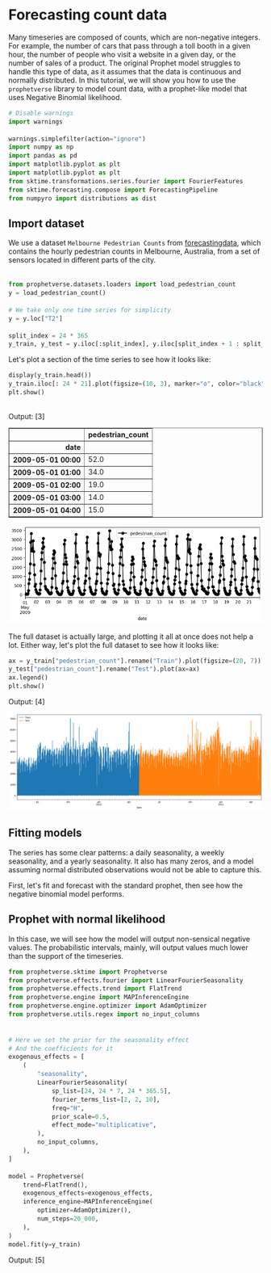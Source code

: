 # Forecasting count data

Many timeseries are composed of counts, which are non-negative integers. For example, the number of cars that pass through a toll booth in a given hour, the number of people who visit a website in a given day, or the number of sales of a product. The original Prophet model struggles to handle this type of data, as it assumes that the data is continuous and normally distributed. In this tutorial, we will show you how to use the `prophetverse` library to model count data, with a prophet-like model that uses Negative Binomial likelihood.




```python
# Disable warnings
import warnings

warnings.simplefilter(action="ignore")
import numpy as np
import pandas as pd
import matplotlib.pyplot as plt
import matplotlib.pyplot as plt
from sktime.transformations.series.fourier import FourierFeatures
from sktime.forecasting.compose import ForecastingPipeline
from numpyro import distributions as dist


```

## Import dataset

We use a dataset `Melbourne Pedestrian Counts` from [forecastingdata](forecastingdata.com), which contains the hourly pedestrian counts in Melbourne, Australia, from a set of sensors located in different parts of the city.




```python

from prophetverse.datasets.loaders import load_pedestrian_count
y = load_pedestrian_count()

# We take only one time series for simplicity
y = y.loc["T2"]

split_index = 24 * 365
y_train, y_test = y.iloc[:split_index], y.iloc[split_index + 1 : split_index * 2 + 1]


```


Let's plot a section of the time series to see how it looks like:



```python
display(y_train.head())
y_train.iloc[: 24 * 21].plot(figsize=(10, 3), marker="o", color="black", legend=True)
plt.show()



```
<p class="cell-output-title jp-RenderedText jp-OutputArea-output">Output: <span class="cell-output-count">[3]</span></p>


<div>
<style scoped>
    .dataframe tbody tr th:only-of-type {
        vertical-align: middle;
    }

    .dataframe tbody tr th {
        vertical-align: top;
    }

    .dataframe thead th {
        text-align: right;
    }
</style>
<table border="1" class="dataframe">
  <thead>
    <tr style="text-align: right;">
      <th></th>
      <th>pedestrian_count</th>
    </tr>
    <tr>
      <th>date</th>
      <th></th>
    </tr>
  </thead>
  <tbody>
    <tr>
      <th>2009-05-01 00:00</th>
      <td>52.0</td>
    </tr>
    <tr>
      <th>2009-05-01 01:00</th>
      <td>34.0</td>
    </tr>
    <tr>
      <th>2009-05-01 02:00</th>
      <td>19.0</td>
    </tr>
    <tr>
      <th>2009-05-01 03:00</th>
      <td>14.0</td>
    </tr>
    <tr>
      <th>2009-05-01 04:00</th>
      <td>15.0</td>
    </tr>
  </tbody>
</table>
</div>



    
![png](file_files/output_5_1.png)
    



The full dataset is actually large, and plotting it all at once does not
help a lot. Either way, let's plot the full dataset to see how it looks like:




```python
ax = y_train["pedestrian_count"].rename("Train").plot(figsize=(20, 7))
y_test["pedestrian_count"].rename("Test").plot(ax=ax)
ax.legend()
plt.show()


```
<p class="cell-output-title jp-RenderedText jp-OutputArea-output">Output: <span class="cell-output-count">[4]</span></p>


    
![png](file_files/output_7_0.png)
    


## Fitting models

The series has some clear patterns: a daily seasonality, a weekly seasonality, and 
a yearly seasonality. It also has many zeros, and a model assuming normal 
distributed observations would not be able to capture this.

First, let's fit and forecast with the standard prophet, 
then see how the negative binomial model performs.

## Prophet with normal likelihood
In this case, we will see how the model will output non-sensical negative values.
The probabilistic intervals, mainly, will output values much lower than the support
of the timeseries.





```python
from prophetverse.sktime import Prophetverse
from prophetverse.effects.fourier import LinearFourierSeasonality
from prophetverse.effects.trend import FlatTrend
from prophetverse.engine import MAPInferenceEngine
from prophetverse.engine.optimizer import AdamOptimizer
from prophetverse.utils.regex import no_input_columns


# Here we set the prior for the seasonality effect
# And the coefficients for it
exogenous_effects = [
    (
        "seasonality",
        LinearFourierSeasonality(
            sp_list=[24, 24 * 7, 24 * 365.5],
            fourier_terms_list=[2, 2, 10],
            freq="H",
            prior_scale=0.5,
            effect_mode="multiplicative",
        ),
        no_input_columns,
    ),
]

model = Prophetverse(
    trend=FlatTrend(),
    exogenous_effects=exogenous_effects,
    inference_engine=MAPInferenceEngine(
        optimizer=AdamOptimizer(),
        num_steps=20_000,
    ),
)
model.fit(y=y_train)


```
<p class="cell-output-title jp-RenderedText jp-OutputArea-output">Output: <span class="cell-output-count">[5]</span></p>




<style>#sk-920d3b56-3410-4682-b495-32c7de048975 {
    /* Definition of color scheme common for light and dark mode */
    --sklearn-color-text: black;
    --sklearn-color-line: gray;
    /* Definition of color scheme for objects */
    --sklearn-color-level-0: #fff5e6;
    --sklearn-color-level-1: #f6e4d2;
    --sklearn-color-level-2: #ffe0b3;
    --sklearn-color-level-3: chocolate;

    /* Specific color for light theme */
    --sklearn-color-text-on-default-background: var(--theme-code-foreground, var(--jp-content-font-color1, black));
    --sklearn-color-background: var(--theme-background, var(--jp-layout-color0, white));
    --sklearn-color-border-box: var(--theme-code-foreground, var(--jp-content-font-color1, black));
    --sklearn-color-icon: #696969;

    @media (prefers-color-scheme: dark) {
      /* Redefinition of color scheme for dark theme */
      --sklearn-color-text-on-default-background: var(--theme-code-foreground, var(--jp-content-font-color1, white));
      --sklearn-color-background: var(--theme-background, var(--jp-layout-color0, #111));
      --sklearn-color-border-box: var(--theme-code-foreground, var(--jp-content-font-color1, white));
      --sklearn-color-icon: #878787;
    }
  }

  #sk-920d3b56-3410-4682-b495-32c7de048975 {
    color: var(--sklearn-color-text);
  }

  #sk-920d3b56-3410-4682-b495-32c7de048975 pre {
    padding: 0;
  }

  #sk-920d3b56-3410-4682-b495-32c7de048975 input.sk-hidden--visually {
    border: 0;
    clip: rect(1px 1px 1px 1px);
    clip: rect(1px, 1px, 1px, 1px);
    height: 1px;
    margin: -1px;
    overflow: hidden;
    padding: 0;
    position: absolute;
    width: 1px;
  }

  #sk-920d3b56-3410-4682-b495-32c7de048975 div.sk-dashed-wrapped {
    border: 1px dashed var(--sklearn-color-line);
    margin: 0 0.4em 0.5em 0.4em;
    box-sizing: border-box;
    padding-bottom: 0.4em;
    background-color: var(--sklearn-color-background);
  }

  #sk-920d3b56-3410-4682-b495-32c7de048975 div.sk-container {
    /* jupyter's `normalize.less` sets `[hidden] { display: none; }`
       but bootstrap.min.css set `[hidden] { display: none !important; }`
       so we also need the `!important` here to be able to override the
       default hidden behavior on the sphinx rendered scikit-learn.org.
       See: https://github.com/scikit-learn/scikit-learn/issues/21755 */
    display: inline-block !important;
    position: relative;
  }

  #sk-920d3b56-3410-4682-b495-32c7de048975 div.sk-text-repr-fallback {
    display: none;
  }

  div.sk-parallel-item,
  div.sk-serial,
  div.sk-item {
    /* draw centered vertical line to link estimators */
    background-image: linear-gradient(var(--sklearn-color-text-on-default-background), var(--sklearn-color-text-on-default-background));
    background-size: 2px 100%;
    background-repeat: no-repeat;
    background-position: center center;
  }

  /* Parallel-specific style estimator block */

  #sk-920d3b56-3410-4682-b495-32c7de048975 div.sk-parallel-item::after {
    content: "";
    width: 100%;
    border-bottom: 2px solid var(--sklearn-color-text-on-default-background);
    flex-grow: 1;
  }

  #sk-920d3b56-3410-4682-b495-32c7de048975 div.sk-parallel {
    display: flex;
    align-items: stretch;
    justify-content: center;
    background-color: var(--sklearn-color-background);
    position: relative;
  }

  #sk-920d3b56-3410-4682-b495-32c7de048975 div.sk-parallel-item {
    display: flex;
    flex-direction: column;
  }

  #sk-920d3b56-3410-4682-b495-32c7de048975 div.sk-parallel-item:first-child::after {
    align-self: flex-end;
    width: 50%;
  }

  #sk-920d3b56-3410-4682-b495-32c7de048975 div.sk-parallel-item:last-child::after {
    align-self: flex-start;
    width: 50%;
  }

  #sk-920d3b56-3410-4682-b495-32c7de048975 div.sk-parallel-item:only-child::after {
    width: 0;
  }

  /* Serial-specific style estimator block */

  #sk-920d3b56-3410-4682-b495-32c7de048975 div.sk-serial {
    display: flex;
    flex-direction: column;
    align-items: center;
    background-color: var(--sklearn-color-background);
    padding-right: 1em;
    padding-left: 1em;
  }


  /* Toggleable style: style used for estimator/Pipeline/ColumnTransformer box that is
  clickable and can be expanded/collapsed.
  - Pipeline and ColumnTransformer use this feature and define the default style
  - Estimators will overwrite some part of the style using the `sk-estimator` class
  */

  /* Pipeline and ColumnTransformer style (default) */

  #sk-920d3b56-3410-4682-b495-32c7de048975 div.sk-toggleable {
    /* Default theme specific background. It is overwritten whether we have a
    specific estimator or a Pipeline/ColumnTransformer */
    background-color: var(--sklearn-color-background);
  }

  /* Toggleable label */
  #sk-920d3b56-3410-4682-b495-32c7de048975 label.sk-toggleable__label {
    cursor: pointer;
    display: block;
    width: 100%;
    margin-bottom: 0;
    padding: 0.5em;
    box-sizing: border-box;
    text-align: center;
  }

  #sk-920d3b56-3410-4682-b495-32c7de048975 label.sk-toggleable__label-arrow:before {
    /* Arrow on the left of the label */
    content: "▸";
    float: left;
    margin-right: 0.25em;
    color: var(--sklearn-color-icon);
  }

  #sk-920d3b56-3410-4682-b495-32c7de048975 label.sk-toggleable__label-arrow:hover:before {
    color: var(--sklearn-color-text);
  }

  /* Toggleable content - dropdown */

  #sk-920d3b56-3410-4682-b495-32c7de048975 div.sk-toggleable__content {
    max-height: 0;
    max-width: 0;
    overflow: hidden;
    text-align: left;
    background-color: var(--sklearn-color-level-0);
  }

  #sk-920d3b56-3410-4682-b495-32c7de048975 div.sk-toggleable__content pre {
    margin: 0.2em;
    border-radius: 0.25em;
    color: var(--sklearn-color-text);
    background-color: var(--sklearn-color-level-0);
  }

  #sk-920d3b56-3410-4682-b495-32c7de048975 input.sk-toggleable__control:checked~div.sk-toggleable__content {
    /* Expand drop-down */
    max-height: 200px;
    max-width: 100%;
    overflow: auto;
  }

  #sk-920d3b56-3410-4682-b495-32c7de048975 input.sk-toggleable__control:checked~label.sk-toggleable__label-arrow:before {
    content: "▾";
  }

  /* Pipeline/ColumnTransformer-specific style */

  #sk-920d3b56-3410-4682-b495-32c7de048975 div.sk-label input.sk-toggleable__control:checked~label.sk-toggleable__label {
    color: var(--sklearn-color-text);
    background-color: var(--sklearn-color-level-2);
  }

  /* Estimator-specific style */

  /* Colorize estimator box */
  #sk-920d3b56-3410-4682-b495-32c7de048975 div.sk-estimator input.sk-toggleable__control:checked~label.sk-toggleable__label {
    /* unfitted */
    background-color: var(--sklearn-color-level-2);
  }

  #sk-920d3b56-3410-4682-b495-32c7de048975 div.sk-label label.sk-toggleable__label,
  #sk-920d3b56-3410-4682-b495-32c7de048975 div.sk-label label {
    /* The background is the default theme color */
    color: var(--sklearn-color-text-on-default-background);
  }

  /* On hover, darken the color of the background */
  #sk-920d3b56-3410-4682-b495-32c7de048975 div.sk-label:hover label.sk-toggleable__label {
    color: var(--sklearn-color-text);
    background-color: var(--sklearn-color-level-2);
  }

  /* Estimator label */

  #sk-920d3b56-3410-4682-b495-32c7de048975 div.sk-label label {
    font-family: monospace;
    font-weight: bold;
    display: inline-block;
    line-height: 1.2em;
  }

  #sk-920d3b56-3410-4682-b495-32c7de048975 div.sk-label-container {
    text-align: center;
  }

  /* Estimator-specific */
  #sk-920d3b56-3410-4682-b495-32c7de048975 div.sk-estimator {
    font-family: monospace;
    border: 1px dotted var(--sklearn-color-border-box);
    border-radius: 0.25em;
    box-sizing: border-box;
    margin-bottom: 0.5em;
    background-color: var(--sklearn-color-level-0);
  }

  /* on hover */
  #sk-920d3b56-3410-4682-b495-32c7de048975 div.sk-estimator:hover {
    background-color: var(--sklearn-color-level-2);
  }

  /* Specification for estimator info */

  .sk-estimator-doc-link,
  a:link.sk-estimator-doc-link,
  a:visited.sk-estimator-doc-link {
    float: right;
    font-size: smaller;
    line-height: 1em;
    font-family: monospace;
    background-color: var(--sklearn-color-background);
    border-radius: 1em;
    height: 1em;
    width: 1em;
    text-decoration: none !important;
    margin-left: 1ex;
    border: var(--sklearn-color-level-1) 1pt solid;
    color: var(--sklearn-color-level-1);
  }

  /* On hover */
  div.sk-estimator:hover .sk-estimator-doc-link:hover,
  .sk-estimator-doc-link:hover,
  div.sk-label-container:hover .sk-estimator-doc-link:hover,
  .sk-estimator-doc-link:hover {
    background-color: var(--sklearn-color-level-3);
    color: var(--sklearn-color-background);
    text-decoration: none;
  }

  /* Span, style for the box shown on hovering the info icon */
  .sk-estimator-doc-link span {
    display: none;
    z-index: 9999;
    position: relative;
    font-weight: normal;
    right: .2ex;
    padding: .5ex;
    margin: .5ex;
    width: min-content;
    min-width: 20ex;
    max-width: 50ex;
    color: var(--sklearn-color-text);
    box-shadow: 2pt 2pt 4pt #999;
    background: var(--sklearn-color-level-0);
    border: .5pt solid var(--sklearn-color-level-3);
  }

  .sk-estimator-doc-link:hover span {
    display: block;
  }

  /* "?"-specific style due to the `<a>` HTML tag */

  #sk-920d3b56-3410-4682-b495-32c7de048975 a.estimator_doc_link {
    float: right;
    font-size: 1rem;
    line-height: 1em;
    font-family: monospace;
    background-color: var(--sklearn-color-background);
    border-radius: 1rem;
    height: 1rem;
    width: 1rem;
    text-decoration: none;
    color: var(--sklearn-color-level-1);
    border: var(--sklearn-color-level-1) 1pt solid;
  }

  /* On hover */
  #sk-920d3b56-3410-4682-b495-32c7de048975 a.estimator_doc_link:hover {
    background-color: var(--sklearn-color-level-3);
    color: var(--sklearn-color-background);
    text-decoration: none;
  }
</style><div id='sk-920d3b56-3410-4682-b495-32c7de048975' class="sk-top-container"><div class="sk-text-repr-fallback"><pre>Prophetverse(exogenous_effects=[(&#x27;seasonality&#x27;,
                                 LinearFourierSeasonality(effect_mode=&#x27;multiplicative&#x27;,
                                                          fourier_terms_list=[2,
                                                                              2,
                                                                              10],
                                                          freq=&#x27;H&#x27;,
                                                          prior_scale=0.5,
                                                          sp_list=[24, 168,
                                                                   8772.0]),
                                 &#x27;^$&#x27;)],
             inference_engine=MAPInferenceEngine(num_steps=20000,
                                                 optimizer=AdamOptimizer()),
             trend=FlatTrend())</pre><b>Please rerun this cell to show the HTML repr or trust the notebook.</b></div><div class="sk-container" hidden><div class="sk-item sk-dashed-wrapped"><div class='sk-label-container'><div class="sk-label sk-toggleable"><input class="sk-toggleable__control sk-hidden--visually" id=UUID('2a197101-8ece-4dd8-9bfa-7b36f1f393ea') type="checkbox" ><label for=UUID('2a197101-8ece-4dd8-9bfa-7b36f1f393ea') class='sk-toggleable__label sk-toggleable__label-arrow'>Prophetverse</label><div class="sk-toggleable__content"><pre>Prophetverse(exogenous_effects=[(&#x27;seasonality&#x27;,
                                 LinearFourierSeasonality(effect_mode=&#x27;multiplicative&#x27;,
                                                          fourier_terms_list=[2,
                                                                              2,
                                                                              10],
                                                          freq=&#x27;H&#x27;,
                                                          prior_scale=0.5,
                                                          sp_list=[24, 168,
                                                                   8772.0]),
                                 &#x27;^$&#x27;)],
             inference_engine=MAPInferenceEngine(num_steps=20000,
                                                 optimizer=AdamOptimizer()),
             trend=FlatTrend())</pre></div></div></div><div class="sk-parallel"><div class="sk-parallel-item"><div class="sk-item"><div class='sk-label-container'><div class="sk-label sk-toggleable"><input class="sk-toggleable__control sk-hidden--visually" id=UUID('945c3c79-0e98-4014-ba1f-725b4fe01fe1') type="checkbox" ><label for=UUID('945c3c79-0e98-4014-ba1f-725b4fe01fe1') class='sk-toggleable__label sk-toggleable__label-arrow'>trend: FlatTrend</label><div class="sk-toggleable__content"><pre>FlatTrend()</pre></div></div></div><div class="sk-serial"><div class='sk-item'><div class="sk-estimator sk-toggleable"><input class="sk-toggleable__control sk-hidden--visually" id=UUID('d9ddc98c-4f13-4ef0-b6b9-69279b66f94d') type="checkbox" ><label for=UUID('d9ddc98c-4f13-4ef0-b6b9-69279b66f94d') class='sk-toggleable__label sk-toggleable__label-arrow'>FlatTrend</label><div class="sk-toggleable__content"><pre>FlatTrend()</pre></div></div></div></div></div></div></div></div></div></div>



### Forecasting with the normal model
Below we see the negative predictions, which is clear a limitation of this 
gaussian likelihood for this kind of data.



```python
forecast_horizon = y_train.index[-100:].union(y_test.index[:300])
fig, ax = plt.subplots(figsize=(10, 3))
preds_normal = model.predict(fh=forecast_horizon)
preds_normal["pedestrian_count"].rename("Normal model").plot.line(
    ax=ax, legend=False, color="tab:blue"
)
ax.scatter(y_train.index, y_train, marker="o", color="k", s=2, alpha=0.5, label="Train")
ax.scatter(
    y_test.index, y_test, marker="o", color="green", s=2, alpha=0.5, label="Test"
)
ax.set_title("Prophet with normal likelihood")
ax.legend()
fig.show()


```
<p class="cell-output-title jp-RenderedText jp-OutputArea-output">Output: <span class="cell-output-count">[6]</span></p>


    
![png](file_files/output_11_0.png)
    



```python
quantiles = model.predict_quantiles(fh=forecast_horizon, alpha=[0.1, 0.9])
fig, ax = plt.subplots(figsize=(10, 3))
# Plot area between quantiles
ax.fill_between(
    quantiles.index.to_timestamp(),
    quantiles.iloc[:, 0],
    quantiles.iloc[:, -1],
    alpha=0.5,
)
ax.scatter(
    forecast_horizon.to_timestamp(),
    y.loc[forecast_horizon],
    marker="o",
    color="k",
    s=2,
    alpha=1,
)
ax.axvline(y_train.index[-1].to_timestamp(), color="r", linestyle="--")
fig.show()



```
<p class="cell-output-title jp-RenderedText jp-OutputArea-output">Output: <span class="cell-output-count">[7]</span></p>


    
![png](file_files/output_12_0.png)
    


## Prophet with negative binomial likelihood

The negative binomial likehood has support on the non-negative integers, which makes
it perfect for count data. We change the likelihood of the model, and fit it again.




```python
model.set_params(likelihood="negbinomial")
model.fit(y=y_train)


```
<p class="cell-output-title jp-RenderedText jp-OutputArea-output">Output: <span class="cell-output-count">[8]</span></p>




<style>#sk-0df6e861-8a23-4b29-93ee-d579ca48c28d {
    /* Definition of color scheme common for light and dark mode */
    --sklearn-color-text: black;
    --sklearn-color-line: gray;
    /* Definition of color scheme for objects */
    --sklearn-color-level-0: #fff5e6;
    --sklearn-color-level-1: #f6e4d2;
    --sklearn-color-level-2: #ffe0b3;
    --sklearn-color-level-3: chocolate;

    /* Specific color for light theme */
    --sklearn-color-text-on-default-background: var(--theme-code-foreground, var(--jp-content-font-color1, black));
    --sklearn-color-background: var(--theme-background, var(--jp-layout-color0, white));
    --sklearn-color-border-box: var(--theme-code-foreground, var(--jp-content-font-color1, black));
    --sklearn-color-icon: #696969;

    @media (prefers-color-scheme: dark) {
      /* Redefinition of color scheme for dark theme */
      --sklearn-color-text-on-default-background: var(--theme-code-foreground, var(--jp-content-font-color1, white));
      --sklearn-color-background: var(--theme-background, var(--jp-layout-color0, #111));
      --sklearn-color-border-box: var(--theme-code-foreground, var(--jp-content-font-color1, white));
      --sklearn-color-icon: #878787;
    }
  }

  #sk-0df6e861-8a23-4b29-93ee-d579ca48c28d {
    color: var(--sklearn-color-text);
  }

  #sk-0df6e861-8a23-4b29-93ee-d579ca48c28d pre {
    padding: 0;
  }

  #sk-0df6e861-8a23-4b29-93ee-d579ca48c28d input.sk-hidden--visually {
    border: 0;
    clip: rect(1px 1px 1px 1px);
    clip: rect(1px, 1px, 1px, 1px);
    height: 1px;
    margin: -1px;
    overflow: hidden;
    padding: 0;
    position: absolute;
    width: 1px;
  }

  #sk-0df6e861-8a23-4b29-93ee-d579ca48c28d div.sk-dashed-wrapped {
    border: 1px dashed var(--sklearn-color-line);
    margin: 0 0.4em 0.5em 0.4em;
    box-sizing: border-box;
    padding-bottom: 0.4em;
    background-color: var(--sklearn-color-background);
  }

  #sk-0df6e861-8a23-4b29-93ee-d579ca48c28d div.sk-container {
    /* jupyter's `normalize.less` sets `[hidden] { display: none; }`
       but bootstrap.min.css set `[hidden] { display: none !important; }`
       so we also need the `!important` here to be able to override the
       default hidden behavior on the sphinx rendered scikit-learn.org.
       See: https://github.com/scikit-learn/scikit-learn/issues/21755 */
    display: inline-block !important;
    position: relative;
  }

  #sk-0df6e861-8a23-4b29-93ee-d579ca48c28d div.sk-text-repr-fallback {
    display: none;
  }

  div.sk-parallel-item,
  div.sk-serial,
  div.sk-item {
    /* draw centered vertical line to link estimators */
    background-image: linear-gradient(var(--sklearn-color-text-on-default-background), var(--sklearn-color-text-on-default-background));
    background-size: 2px 100%;
    background-repeat: no-repeat;
    background-position: center center;
  }

  /* Parallel-specific style estimator block */

  #sk-0df6e861-8a23-4b29-93ee-d579ca48c28d div.sk-parallel-item::after {
    content: "";
    width: 100%;
    border-bottom: 2px solid var(--sklearn-color-text-on-default-background);
    flex-grow: 1;
  }

  #sk-0df6e861-8a23-4b29-93ee-d579ca48c28d div.sk-parallel {
    display: flex;
    align-items: stretch;
    justify-content: center;
    background-color: var(--sklearn-color-background);
    position: relative;
  }

  #sk-0df6e861-8a23-4b29-93ee-d579ca48c28d div.sk-parallel-item {
    display: flex;
    flex-direction: column;
  }

  #sk-0df6e861-8a23-4b29-93ee-d579ca48c28d div.sk-parallel-item:first-child::after {
    align-self: flex-end;
    width: 50%;
  }

  #sk-0df6e861-8a23-4b29-93ee-d579ca48c28d div.sk-parallel-item:last-child::after {
    align-self: flex-start;
    width: 50%;
  }

  #sk-0df6e861-8a23-4b29-93ee-d579ca48c28d div.sk-parallel-item:only-child::after {
    width: 0;
  }

  /* Serial-specific style estimator block */

  #sk-0df6e861-8a23-4b29-93ee-d579ca48c28d div.sk-serial {
    display: flex;
    flex-direction: column;
    align-items: center;
    background-color: var(--sklearn-color-background);
    padding-right: 1em;
    padding-left: 1em;
  }


  /* Toggleable style: style used for estimator/Pipeline/ColumnTransformer box that is
  clickable and can be expanded/collapsed.
  - Pipeline and ColumnTransformer use this feature and define the default style
  - Estimators will overwrite some part of the style using the `sk-estimator` class
  */

  /* Pipeline and ColumnTransformer style (default) */

  #sk-0df6e861-8a23-4b29-93ee-d579ca48c28d div.sk-toggleable {
    /* Default theme specific background. It is overwritten whether we have a
    specific estimator or a Pipeline/ColumnTransformer */
    background-color: var(--sklearn-color-background);
  }

  /* Toggleable label */
  #sk-0df6e861-8a23-4b29-93ee-d579ca48c28d label.sk-toggleable__label {
    cursor: pointer;
    display: block;
    width: 100%;
    margin-bottom: 0;
    padding: 0.5em;
    box-sizing: border-box;
    text-align: center;
  }

  #sk-0df6e861-8a23-4b29-93ee-d579ca48c28d label.sk-toggleable__label-arrow:before {
    /* Arrow on the left of the label */
    content: "▸";
    float: left;
    margin-right: 0.25em;
    color: var(--sklearn-color-icon);
  }

  #sk-0df6e861-8a23-4b29-93ee-d579ca48c28d label.sk-toggleable__label-arrow:hover:before {
    color: var(--sklearn-color-text);
  }

  /* Toggleable content - dropdown */

  #sk-0df6e861-8a23-4b29-93ee-d579ca48c28d div.sk-toggleable__content {
    max-height: 0;
    max-width: 0;
    overflow: hidden;
    text-align: left;
    background-color: var(--sklearn-color-level-0);
  }

  #sk-0df6e861-8a23-4b29-93ee-d579ca48c28d div.sk-toggleable__content pre {
    margin: 0.2em;
    border-radius: 0.25em;
    color: var(--sklearn-color-text);
    background-color: var(--sklearn-color-level-0);
  }

  #sk-0df6e861-8a23-4b29-93ee-d579ca48c28d input.sk-toggleable__control:checked~div.sk-toggleable__content {
    /* Expand drop-down */
    max-height: 200px;
    max-width: 100%;
    overflow: auto;
  }

  #sk-0df6e861-8a23-4b29-93ee-d579ca48c28d input.sk-toggleable__control:checked~label.sk-toggleable__label-arrow:before {
    content: "▾";
  }

  /* Pipeline/ColumnTransformer-specific style */

  #sk-0df6e861-8a23-4b29-93ee-d579ca48c28d div.sk-label input.sk-toggleable__control:checked~label.sk-toggleable__label {
    color: var(--sklearn-color-text);
    background-color: var(--sklearn-color-level-2);
  }

  /* Estimator-specific style */

  /* Colorize estimator box */
  #sk-0df6e861-8a23-4b29-93ee-d579ca48c28d div.sk-estimator input.sk-toggleable__control:checked~label.sk-toggleable__label {
    /* unfitted */
    background-color: var(--sklearn-color-level-2);
  }

  #sk-0df6e861-8a23-4b29-93ee-d579ca48c28d div.sk-label label.sk-toggleable__label,
  #sk-0df6e861-8a23-4b29-93ee-d579ca48c28d div.sk-label label {
    /* The background is the default theme color */
    color: var(--sklearn-color-text-on-default-background);
  }

  /* On hover, darken the color of the background */
  #sk-0df6e861-8a23-4b29-93ee-d579ca48c28d div.sk-label:hover label.sk-toggleable__label {
    color: var(--sklearn-color-text);
    background-color: var(--sklearn-color-level-2);
  }

  /* Estimator label */

  #sk-0df6e861-8a23-4b29-93ee-d579ca48c28d div.sk-label label {
    font-family: monospace;
    font-weight: bold;
    display: inline-block;
    line-height: 1.2em;
  }

  #sk-0df6e861-8a23-4b29-93ee-d579ca48c28d div.sk-label-container {
    text-align: center;
  }

  /* Estimator-specific */
  #sk-0df6e861-8a23-4b29-93ee-d579ca48c28d div.sk-estimator {
    font-family: monospace;
    border: 1px dotted var(--sklearn-color-border-box);
    border-radius: 0.25em;
    box-sizing: border-box;
    margin-bottom: 0.5em;
    background-color: var(--sklearn-color-level-0);
  }

  /* on hover */
  #sk-0df6e861-8a23-4b29-93ee-d579ca48c28d div.sk-estimator:hover {
    background-color: var(--sklearn-color-level-2);
  }

  /* Specification for estimator info */

  .sk-estimator-doc-link,
  a:link.sk-estimator-doc-link,
  a:visited.sk-estimator-doc-link {
    float: right;
    font-size: smaller;
    line-height: 1em;
    font-family: monospace;
    background-color: var(--sklearn-color-background);
    border-radius: 1em;
    height: 1em;
    width: 1em;
    text-decoration: none !important;
    margin-left: 1ex;
    border: var(--sklearn-color-level-1) 1pt solid;
    color: var(--sklearn-color-level-1);
  }

  /* On hover */
  div.sk-estimator:hover .sk-estimator-doc-link:hover,
  .sk-estimator-doc-link:hover,
  div.sk-label-container:hover .sk-estimator-doc-link:hover,
  .sk-estimator-doc-link:hover {
    background-color: var(--sklearn-color-level-3);
    color: var(--sklearn-color-background);
    text-decoration: none;
  }

  /* Span, style for the box shown on hovering the info icon */
  .sk-estimator-doc-link span {
    display: none;
    z-index: 9999;
    position: relative;
    font-weight: normal;
    right: .2ex;
    padding: .5ex;
    margin: .5ex;
    width: min-content;
    min-width: 20ex;
    max-width: 50ex;
    color: var(--sklearn-color-text);
    box-shadow: 2pt 2pt 4pt #999;
    background: var(--sklearn-color-level-0);
    border: .5pt solid var(--sklearn-color-level-3);
  }

  .sk-estimator-doc-link:hover span {
    display: block;
  }

  /* "?"-specific style due to the `<a>` HTML tag */

  #sk-0df6e861-8a23-4b29-93ee-d579ca48c28d a.estimator_doc_link {
    float: right;
    font-size: 1rem;
    line-height: 1em;
    font-family: monospace;
    background-color: var(--sklearn-color-background);
    border-radius: 1rem;
    height: 1rem;
    width: 1rem;
    text-decoration: none;
    color: var(--sklearn-color-level-1);
    border: var(--sklearn-color-level-1) 1pt solid;
  }

  /* On hover */
  #sk-0df6e861-8a23-4b29-93ee-d579ca48c28d a.estimator_doc_link:hover {
    background-color: var(--sklearn-color-level-3);
    color: var(--sklearn-color-background);
    text-decoration: none;
  }
</style><div id='sk-0df6e861-8a23-4b29-93ee-d579ca48c28d' class="sk-top-container"><div class="sk-text-repr-fallback"><pre>Prophetverse(exogenous_effects=[(&#x27;seasonality&#x27;,
                                 LinearFourierSeasonality(effect_mode=&#x27;multiplicative&#x27;,
                                                          fourier_terms_list=[2,
                                                                              2,
                                                                              10],
                                                          freq=&#x27;H&#x27;,
                                                          prior_scale=0.5,
                                                          sp_list=[24, 168,
                                                                   8772.0]),
                                 &#x27;^$&#x27;)],
             inference_engine=MAPInferenceEngine(num_steps=20000,
                                                 optimizer=AdamOptimizer()),
             likelihood=&#x27;negbinomial&#x27;, trend=FlatTrend())</pre><b>Please rerun this cell to show the HTML repr or trust the notebook.</b></div><div class="sk-container" hidden><div class="sk-item sk-dashed-wrapped"><div class='sk-label-container'><div class="sk-label sk-toggleable"><input class="sk-toggleable__control sk-hidden--visually" id=UUID('6c7ba396-afaa-4467-8c55-fcc5fcdc826f') type="checkbox" ><label for=UUID('6c7ba396-afaa-4467-8c55-fcc5fcdc826f') class='sk-toggleable__label sk-toggleable__label-arrow'>Prophetverse</label><div class="sk-toggleable__content"><pre>Prophetverse(exogenous_effects=[(&#x27;seasonality&#x27;,
                                 LinearFourierSeasonality(effect_mode=&#x27;multiplicative&#x27;,
                                                          fourier_terms_list=[2,
                                                                              2,
                                                                              10],
                                                          freq=&#x27;H&#x27;,
                                                          prior_scale=0.5,
                                                          sp_list=[24, 168,
                                                                   8772.0]),
                                 &#x27;^$&#x27;)],
             inference_engine=MAPInferenceEngine(num_steps=20000,
                                                 optimizer=AdamOptimizer()),
             likelihood=&#x27;negbinomial&#x27;, trend=FlatTrend())</pre></div></div></div><div class="sk-parallel"><div class="sk-parallel-item"><div class="sk-item"><div class='sk-label-container'><div class="sk-label sk-toggleable"><input class="sk-toggleable__control sk-hidden--visually" id=UUID('cfeec401-cdc5-47a5-ab58-856f584b462b') type="checkbox" ><label for=UUID('cfeec401-cdc5-47a5-ab58-856f584b462b') class='sk-toggleable__label sk-toggleable__label-arrow'>trend: FlatTrend</label><div class="sk-toggleable__content"><pre>FlatTrend()</pre></div></div></div><div class="sk-serial"><div class='sk-item'><div class="sk-estimator sk-toggleable"><input class="sk-toggleable__control sk-hidden--visually" id=UUID('82218d72-99f4-4dfe-a3d3-8b8de29916ff') type="checkbox" ><label for=UUID('82218d72-99f4-4dfe-a3d3-8b8de29916ff') class='sk-toggleable__label sk-toggleable__label-arrow'>FlatTrend</label><div class="sk-toggleable__content"><pre>FlatTrend()</pre></div></div></div></div></div></div></div></div></div></div>



### Forecasting with the negative binomial model



```python
fig, ax = plt.subplots(figsize=(10, 3))
preds_negbin = model.predict(fh=forecast_horizon)
preds_negbin["pedestrian_count"].rename("Neg. Binomial model").plot.line(
    ax=ax, legend=False, color="tab:purple"
)
ax.scatter(y_train.index, y_train, marker="o", color="k", s=2, alpha=0.5, label="Train")
ax.scatter(
    y_test.index, y_test, marker="o", color="green", s=2, alpha=0.5, label="Test"
)
ax.set_title("Prophet with Negative Binomial likelihood")
ax.legend()
fig.show()


```
<p class="cell-output-title jp-RenderedText jp-OutputArea-output">Output: <span class="cell-output-count">[9]</span></p>


    
![png](file_files/output_16_0.png)
    



```python
quantiles = model.predict_quantiles(fh=forecast_horizon, alpha=[0.1, 0.9])
fig, ax = plt.subplots(figsize=(10, 3))
# Plot area between quantiles
ax.fill_between(
    quantiles.index.to_timestamp(),
    quantiles.iloc[:, 0],
    quantiles.iloc[:, -1],
    alpha=0.5,
)
ax.scatter(
    forecast_horizon.to_timestamp(),
    y.loc[forecast_horizon],
    marker="o",
    color="k",
    s=2,
    alpha=1,
)
ax.axvline(y_train.index[-1].to_timestamp(), color="r", linestyle="--")
fig.show()


```
<p class="cell-output-title jp-RenderedText jp-OutputArea-output">Output: <span class="cell-output-count">[10]</span></p>


    
![png](file_files/output_17_0.png)
    


## Comparing both forecasts side by side

To make our point clear, we plot both forecasts side by side. Isn't it nice to have
forecasts that make sense? :smile:




```python
fig, ax = plt.subplots(figsize=(9, 5))
preds_negbin["pedestrian_count"].rename("Neg. Binomial model").plot.line(
    ax=ax, legend=False, color="tab:purple"
)
preds_normal["pedestrian_count"].rename("Normal model").plot.line(
    ax=ax, legend=False, color="tab:blue"
)
ax.scatter(y_train.index, y_train, marker="o", color="k", s=6, alpha=0.5, label="Train")
ax.scatter(
    y_test.index, y_test, marker="o", color="green", s=6, alpha=0.5, label="Test"
)
ax.set_title("Forecasting pedestrian counts")
# Remove xlabel
ax.set_xlabel("")
ax.axvline(
    y_train.index[-1].to_timestamp(),
    color="black",
    linestyle="--",
    alpha=0.3,
    zorder=-1,
)
fig.legend(loc="center", ncol=4, bbox_to_anchor=(0.5, 0.8))
fig.tight_layout()
fig.show()

```
<p class="cell-output-title jp-RenderedText jp-OutputArea-output">Output: <span class="cell-output-count">[11]</span></p>


    
![png](file_files/output_19_0.png)
    

